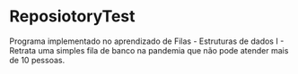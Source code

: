 # ReposiotoryTest
Programa implementado no aprendizado de Filas - Estruturas de dados I -
Retrata uma simples fila de banco na pandemia que não pode atender mais de 10 pessoas.
